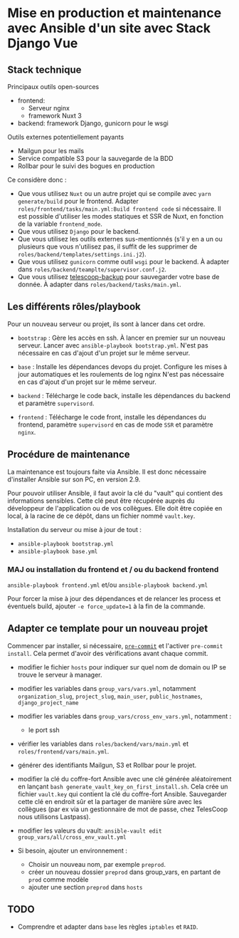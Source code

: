 
# Mise en production et maintenance avec Ansible d'un site avec Stack Django Vue

## Stack technique

Principaux outils open-sources

- frontend:
  - Serveur nginx
  - framework Nuxt 3
- backend: framework Django, gunicorn pour le wsgi

Outils externes potentiellement payants

- Mailgun pour les mails
- Service compatible S3 pour la sauvegarde de la BDD
- Rollbar pour le suivi des bogues en production

Ce considère donc :

- Que vous utilisez `Nuxt` ou un autre projet qui se compile avec
  `yarn generate/build` pour le frontend. Adapter
  `roles/frontend/tasks/main.yml:Build frontend code` si nécessaire.
  Il est possible d'utiliser les modes statiques et SSR de Nuxt, en fonction
  de la variable `frontend_mode`.
- Que vous utilisez `Django` pour le backend.
- Que vous utilisez les outils externes sus-mentionnés (s'il y en a
  un ou plusieurs que vous n'utilisez pas, il suffit de les supprimer de
  `roles/backend/templates/settings.ini.j2`).
- Que vous utilisez `gunicorn` comme outil `wsgi` pour le backend. À adapter
  dans `roles/backend/teamplte/supervisor.conf.j2`.
- Que vous utilisez
  [telescoop-backup](https://gitlab.com/telescoop-public/django-apps/telescoop-backup)
  pour sauvegarder votre base de donnée. À adapter dans `roles/backend/tasks/main.yml`.

## Les différents rôles/playbook

Pour un nouveau serveur ou projet, ils sont à lancer dans cet ordre.

- `bootstrap` : Gère les accès en ssh. À lancer en premier sur un nouveau serveur.
  Lancer avec `ansible-playbook bootstrap.yml`.
  N'est pas nécessaire en cas d'ajout d'un projet sur le même serveur.

- `base` : Installe les dépendances devops du projet. Configure les mises à jour
  automatiques et les roulements de log nginx
  N'est pas nécessaire en cas d'ajout d'un projet sur le même serveur.

- `backend` : Télécharge le code back, installe les dépendances du backend et paramètre
  `supervisord`.

- `frontend` : Télécharge le code front, installe les dépendances du frontend,
  paramètre `supervisord` en cas de mode `SSR` et paramètre `nginx`.

## Procédure de maintenance

La maintenance est toujours faite via Ansible. Il est donc
nécessaire d'installer Ansible sur son PC, en version 2.9.

Pour pouvoir utiliser Ansible, il faut avoir la clé du
"vault" qui contient des informations sensibles.
Cette clé peut être récupérée auprès du développeur de l'application ou
de vos collègues.
Elle doit être copiée en local, à la racine de ce dépôt, dans un fichier
nommé `vault.key`.

Installation du serveur ou mise à jour de tout :

- `ansible-playbook bootstrap.yml`
- `ansible-playbook base.yml`

### MAJ ou installation du frontend et / ou du backend frontend

`ansible-playbook frontend.yml` et/ou `ansible-playbook backend.yml`

Pour forcer la mise à jour des dépendances et de relancer les process et éventuels
build, ajouter `-e force_update=1` à la fin de la commande.

## Adapter ce template pour un nouveau projet

Commencer par installer, si nécessaire, [`pre-commit`](https://pre-commit.com/)
et l'activer `pre-commit install`. Cela permet d'avoir des vérifications avant
chaque commit.

- modifier le fichier `hosts` pour indiquer sur quel nom de domain ou IP se trouve
  le serveur à manager.
- modifier les variables dans `group_vars/vars.yml`, notamment
  `organization_slug`, `project_slug`, `main_user`, `public_hostnames`, `django_project_name`
- modifier les variables dans `group_vars/cross_env_vars.yml`, notamment :
  - le port ssh
- vérifier les variables dans `roles/backend/vars/main.yml` et `roles/frontend/vars/main.yml`.
- générer des identifiants Mailgun, S3 et Rollbar pour le projet.
- modifier la clé du coffre-fort Ansible avec une clé générée aléatoirement en
  lançant `bash generate_vault_key_on_first_install.sh`. Cela crée un fichier
  `vault.key` qui contient la clé du coffre-fort Ansible. Sauvegarder cette clé
  en endroit sûr et la partager de manière sûre avec les collègues
  (par ex via un gestionnaire de mot de passe, chez TelesCoop nous utilisons Lastpass).
- modifier les valeurs du vault: `ansible-vault edit group_vars/all/cross_env_vault.yml`
- Si besoin, ajouter un environnement :

  - Choisir un nouveau nom, par exemple `preprod`.
  - créer un nouveau dossier `preprod` dans group_vars, en partant de `prod` comme
  modèle
  - ajouter une section `preprod` dans `hosts`

## TODO

- Comprendre et adapter dans `base` les règles `iptables` et `RAID`.
